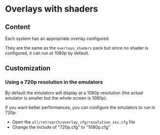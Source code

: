 # Overlays with shaders

## Content

Each system has an appropriate overlay configured.

They are the same as the `overlays_shaders` pack but since no shader is configured, it can run at 1080p by default.

## Customization

### Using a 720p resolution in the emulators

By default the emulators will display at a 1080p resolution (the actual emulator is smaller but the whole screen is 1080p).

If you want better performances, you can configure the emulators to run in 720p:

- Open the `all/retroarch/overlay_cfg/resolution_xxx.cfg` file
- Change the include of "720p.cfg" to "1080p.cfg"
